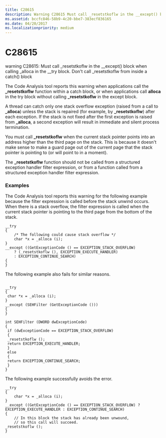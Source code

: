 ```yaml
---
title: C28615
description: Warning C28615 Must call _resetstkoflw in the __except() block when calling _alloca in the __try block. Don't call _resetstkoflw from inside a catch() block.
ms.assetid: bccfc846-58b9-4c20-bbe7-383ecf836165
ms.date: 04/20/2017
ms.localizationpriority: medium
---
```


# C28615


warning C28615: Must call \_resetstkoflw in the \_\_except() block when calling \_alloca in the \_\_try block. Don't call \_resetstkoflw from inside a catch() block

The Code Analysis tool reports this warning when applications call the **\_resetstkoflw** function within a catch block, or when applications call **alloca** in the try block without calling **\_resetstkoflw** in the except block.

A thread can catch only one stack overflow exception (raised from a call to **\_alloca**) unless the stack is repaired (for example, by **\_resetstkoflw**) after each exception. If the stack is not fixed after the first exception is raised from **\_alloca**, a second exception will result in immediate and silent process termination.

You must call **\_resetstkoflw** when the current stack pointer points into an address higher than the third page on the stack. This is because it doesn't make sense to make a guard page out of the current page that the stack pointer is pointing to (or will point to in a moment).

The **\_resetstkoflw** function should not be called from a structured exception handler filter expression, or from a function called from a structured exception handler filter expression.

### <span id="examples"></span><span id="EXAMPLES"></span>Examples

The Code Analysis tool reports this warning for the following example because the filter expression is called before the stack unwind occurs. When there is a stack overflow, the filter expression is called when the current stack pointer is pointing to the third page from the bottom of the stack.

```
__try 
{
    /* The following could cause stack overflow */
    char *x = _alloca (i);
}
__except ((GetExceptionCode () == EXCEPTION_STACK_OVERFLOW) 
    ? (_resetstkoflw (), EXCEPTION_EXECUTE_HANDLER) 
    : EXCEPTION_CONTINUE_SEARCH)
{
}
```

The following example also fails for similar reasons.

```

__try 
{
 char *x = _alloca (i);
}
__except (SEHFilter (GetExceptionCode ()))
{
}

int SEHFilter (DWORD dwExceptionCode)
{
 if (dwExceptionCode == EXCEPTION_STACK_OVERFLOW)
 {
 _resetstkoflw ();
 return EXCEPTION_EXECUTE_HANDLER;
 }
 else
 {
 return EXCEPTION_CONTINUE_SEARCH;
 }
}
```

The following example successfully avoids the error.

```
__try
{
    char *x = _alloca (i);
}
__except ((GetExceptionCode () == EXCEPTION_STACK_OVERFLOW) ? EXCEPTION_EXECUTE_HANDLER : EXCEPTION_CONTINUE_SEARCH)
{
    // In this block the stack has already been unwound,
    // so this call will succeed.
_resetstkoflw ();
}
```









